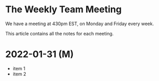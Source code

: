 # The Weekly Team Meeting

We have a meeting at 430pm EST, on Monday and Friday every week.

This article contains all the notes for each meeting.

# 2022-01-31 (M)

   - item 1
   - item 2